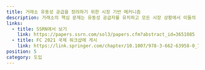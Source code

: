 ```yaml
---
title: 거래소 유동성 공급을 장려하기 위한 시장 기반 메커니즘
description: 거래소의 핵심 문제는 유동성 공급자를 유치하고 모든 시장 상황에서 이들의 지원을 유지하는 방법입니다. 이 백서에서는 개방적이고 자동화된 확장 가능한 유동성 시장을 만들기 위한 메커니즘을 개발합니다. 유동성을 정량화하고, 가격을 결정하고, 시장 조성자 간에 거래 수수료에서 파생되는 보상을 할당하는 공식적인 방법을 설명합니다.
links:
  - title: SSRN에서 보기
    link: https://papers.ssrn.com/sol3/papers.cfm?abstract_id=3651085
  - title: FC 2021 국제 워크샵에 게시
    link: https://link.springer.com/chapter/10.1007/978-3-662-63958-0_7
position: 5
category: 도입
---
```

